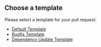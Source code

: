 ## Choose a template

Please select a template for your pull request:

- [Default Template](./PULL_REQUEST_TEMPLATE/default.md)
- [Bugfix Template](./PULL_REQUEST_TEMPLATE/bugfix.md)
- [Dependency Update Template](./PULL_REQUEST_TEMPLATE/dependency_update.md)
